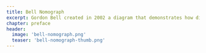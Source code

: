 ```yaml
---
title: Bell Nomograph
excerpt: Gordon Bell created in 2002 a diagram that demonstrates how different is the typical computer depending on the year of birth.
chapter: preface
header:
  image: 'bell-nomograph.png'
  teaser: 'bell-nomograph-thumb.png'
---
```

